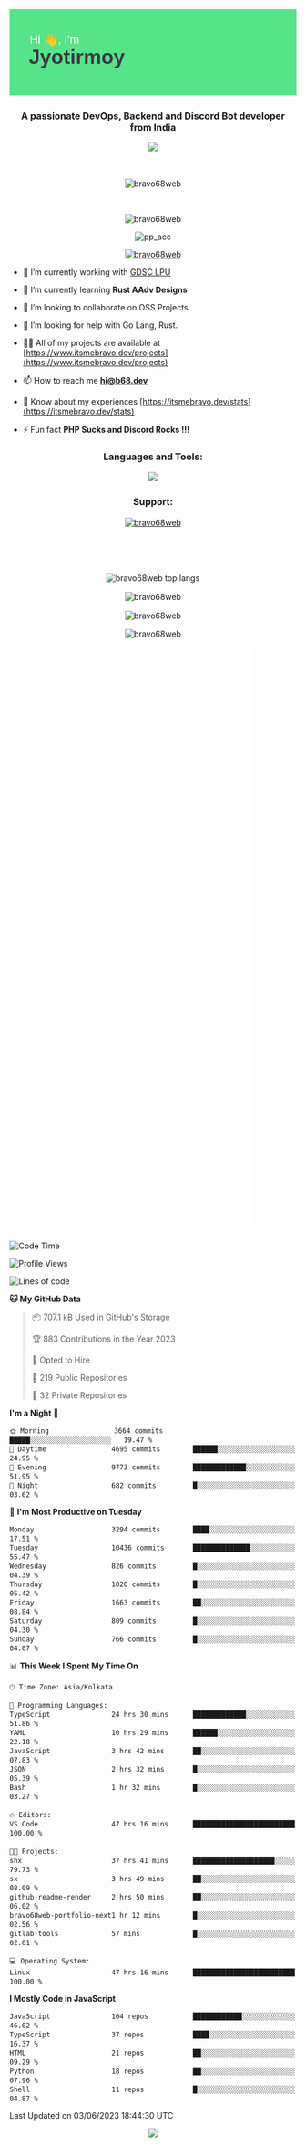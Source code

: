 <p align="center"><img src="header.png"></p>
<h3 align="center">A passionate DevOps, Backend and Discord Bot developer from India</h3>

<p align="center"><a href="https://discord.com/users/457039372009865226"><img src="https://lanyard-profile-readme.vercel.app/api/457039372009865226"></a></p>
                           
<br>
<p align="center"> <img src="https://komarev.com/ghpvc/?username=bravo68web&label=Profile%20views&color=0e75b6&style=flat" alt="bravo68web" /> </p>
<br>


<p align="center"><img src="https://github-profile-trophy.vercel.app/?username=bravo68web&theme=discord&column=3&row=2" alt="bravo68web" /> </p>
<p align="center"><img src="https://osu-embed.b68dev.xyz/pp_acc" alt="pp_acc" /> </p>

<p align="center"> <a href="https://twitter.com/bravo68web" target="blank"><img src="https://img.shields.io/twitter/follow/bravo68web?logo=twitter&style=for-the-badge" alt="bravo68web" /></a> </p>

- 🔭 I’m currently working with [GDSC LPU](https://gdsclpu.live/)

- 🌱 I’m currently learning **Rust AAdv Designs**

- 👯 I’m looking to collaborate on OSS Projects

- 🤝 I’m looking for help with Go Lang, Rust.

- 👨‍💻 All of my projects are available at [https://www.itsmebravo.dev/projects](https://www.itsmebravo.dev/projects)

<!-- - 💬 Ask me about **DF Techs** -->

- 📫 How to reach me **hi@b68.dev**

- 📄 Know about my experiences [https://itsmebravo.dev/stats](https://itsmebravo.dev/stats)

- ⚡ Fun fact **PHP Sucks and Discord Rocks !!!**

<h3 align="center">Languages and Tools:</h3>
<p align="center"> 
<img src="https://skillicons.dev/icons?i=aws,bash,c,cs,cpp,cloudflare,css,dart,devto,discord,bots,docker,electron,ember,emotion,express,fastapi,figma,firebase,flask,gcp,git,github,githubactions,go,gitlab,graphql,heroku,html,ai,ipfs,js,jest,linux,md,mastodon,mongodb,neovim,netlify,nextjs,nginx,nodejs,postgres,postman,powershell,py,react,redis,regex,replit,rocket,rust,sqlite,mysql,stackoverflow,styledcomponents,supabase,sentry,solidity,svg,tailwind,tauri,twitter,ts,unity,v,vercel,vim,vite,wasm,webpack,workers&perline=8&theme=dark" />
</p>

<h3 align="center">Support:</h3>
<p align="center"><a href="https://www.buymeacoffee.com/bravo68web"> <img align="center" src="https://cdn.buymeacoffee.com/buttons/v2/default-yellow.png" height="50" width="210" alt="bravo68web" /></a></p><br><br>
<br>

<p align="center"> <img align="center" src="https://github-readme-stats-sync.vercel.app/api/top-langs?username=bravo68web&count_private=true&show_icons=true&theme=radical&border_radius=10&&langs_count=10&layout=compact" alt="bravo68web top langs" /></p>

<p align="center"> <img align="center" src="https://github-readme-stats-sync.vercel.app/api?username=bravo68web&count_private=true&show_icons=true&theme=radical&border_radius=10" alt="bravo68web" /></p>

<p align="center"> <img align="center" src="https://github-readme-streak-stats.herokuapp.com?user=bravo68web&theme=dracula&hide_border=true" alt="bravo68web" /></p>

<p align="center"> <img align="center" src="https://github-readme-stats-sync.vercel.app/api/wakatime?username=bravo68web&count_private=true&show_icons=true&theme=aura_dark&border_radius=10&&langs_count=10&layout=compact&range=last_7_days" alt="bravo68web" /></p>

<p align="center"><img src="https://raw.githubusercontent.com/BRAVO68WEB/BRAVO68WEB/master/github-metrics.svg"></p>

<!--START_SECTION:waka-->
![Code Time](http://img.shields.io/badge/Code%20Time-4%2C827%20hrs%2047%20mins-blue)

![Profile Views](http://img.shields.io/badge/Profile%20Views-55-blue)

![Lines of code](https://img.shields.io/badge/From%20Hello%20World%20I%27ve%20Written-58.1%20million%20lines%20of%20code-blue)

**🐱 My GitHub Data** 

> 📦 707.1 kB Used in GitHub's Storage 
 > 
> 🏆 883 Contributions in the Year 2023
 > 
> 💼 Opted to Hire
 > 
> 📜 219 Public Repositories 
 > 
> 🔑 32 Private Repositories 
 > 
**I'm a Night 🦉** 

```text
🌞 Morning                3664 commits        █████░░░░░░░░░░░░░░░░░░░░   19.47 % 
🌆 Daytime                4695 commits        ██████░░░░░░░░░░░░░░░░░░░   24.95 % 
🌃 Evening                9773 commits        █████████████░░░░░░░░░░░░   51.95 % 
🌙 Night                  682 commits         █░░░░░░░░░░░░░░░░░░░░░░░░   03.62 % 
```
📅 **I'm Most Productive on Tuesday** 

```text
Monday                   3294 commits        ████░░░░░░░░░░░░░░░░░░░░░   17.51 % 
Tuesday                  10436 commits       ██████████████░░░░░░░░░░░   55.47 % 
Wednesday                826 commits         █░░░░░░░░░░░░░░░░░░░░░░░░   04.39 % 
Thursday                 1020 commits        █░░░░░░░░░░░░░░░░░░░░░░░░   05.42 % 
Friday                   1663 commits        ██░░░░░░░░░░░░░░░░░░░░░░░   08.84 % 
Saturday                 809 commits         █░░░░░░░░░░░░░░░░░░░░░░░░   04.30 % 
Sunday                   766 commits         █░░░░░░░░░░░░░░░░░░░░░░░░   04.07 % 
```


📊 **This Week I Spent My Time On** 

```text
🕑︎ Time Zone: Asia/Kolkata

💬 Programming Languages: 
TypeScript               24 hrs 30 mins      █████████████░░░░░░░░░░░░   51.86 % 
YAML                     10 hrs 29 mins      ██████░░░░░░░░░░░░░░░░░░░   22.18 % 
JavaScript               3 hrs 42 mins       ██░░░░░░░░░░░░░░░░░░░░░░░   07.83 % 
JSON                     2 hrs 32 mins       █░░░░░░░░░░░░░░░░░░░░░░░░   05.39 % 
Bash                     1 hr 32 mins        █░░░░░░░░░░░░░░░░░░░░░░░░   03.27 % 

🔥 Editors: 
VS Code                  47 hrs 16 mins      █████████████████████████   100.00 % 

🐱‍💻 Projects: 
shx                      37 hrs 41 mins      ████████████████████░░░░░   79.73 % 
sx                       3 hrs 49 mins       ██░░░░░░░░░░░░░░░░░░░░░░░   08.09 % 
github-readme-render     2 hrs 50 mins       ██░░░░░░░░░░░░░░░░░░░░░░░   06.02 % 
bravo68web-portfolio-next1 hr 12 mins        █░░░░░░░░░░░░░░░░░░░░░░░░   02.56 % 
gitlab-tools             57 mins             █░░░░░░░░░░░░░░░░░░░░░░░░   02.01 % 

💻 Operating System: 
Linux                    47 hrs 16 mins      █████████████████████████   100.00 % 
```

**I Mostly Code in JavaScript** 

```text
JavaScript               104 repos           ████████████░░░░░░░░░░░░░   46.02 % 
TypeScript               37 repos            ████░░░░░░░░░░░░░░░░░░░░░   16.37 % 
HTML                     21 repos            ██░░░░░░░░░░░░░░░░░░░░░░░   09.29 % 
Python                   18 repos            ██░░░░░░░░░░░░░░░░░░░░░░░   07.96 % 
Shell                    11 repos            █░░░░░░░░░░░░░░░░░░░░░░░░   04.87 % 
```




 Last Updated on 03/06/2023 18:44:30 UTC
<!--END_SECTION:waka-->

<p align="center"><img src="https://bravo68web.me/images/header_.png"></p>

